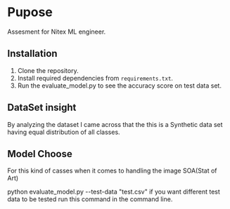 # Pupose

Assesment for Nitex ML engineer.

## Installation

1. Clone the repository.
2. Install required dependencies from `requirements.txt`.
3. Run the evaluate_model.py to see the accuracy score on test data set.

## DataSet insight

By analyzing the dataset I came across that the this is a Synthetic data set having equal distribution of all classes. 

## Model Choose

For this kind of casses when it comes to handling the image SOA(Stat of Art) 


python evaluate_model.py --test-data "test.csv" if you want different test data to be tested run this command in the command line.
